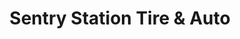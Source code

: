 ---
title: "Sentry Station Tire & Auto"
url: /fort-oglethorpe/sentry-station-tire-und-auto/
shop: Reifen
---
